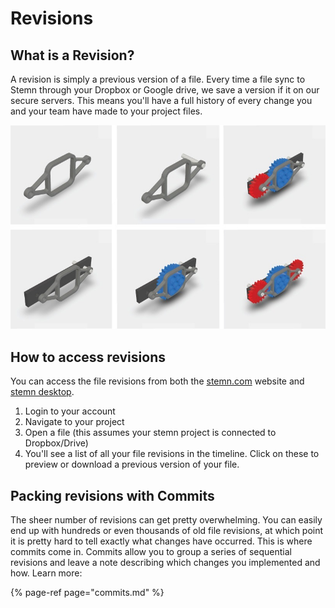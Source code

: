 # Revisions

## What is a Revision?

A revision is simply a previous version of a file. Every time a file sync to Stemn through your Dropbox or Google drive, we save a version if it on our secure servers. This means you'll have a full history of every change you and your team have made to your project files.

![](../.gitbook/assets/historycombined%20%282%29.jpg)

## How to access revisions

You can access the file revisions from both the [stemn.com](http://stemn.com) website and [stemn desktop](../stemn-desktop.md).

1. Login to your account
2. Navigate to your project
3. Open a file \(this assumes your stemn project is connected to Dropbox/Drive\)
4. You'll see a list of all your file revisions in the timeline. Click on these to preview or download a previous version of your file.

## Packing revisions with Commits

The sheer number of revisions can get pretty overwhelming. You can easily end up with hundreds or even thousands of old file revisions, at which point it is pretty hard to tell exactly what changes have occurred. This is where commits come in. Commits allow you to group a series of sequential revisions and leave a note describing which changes you implemented and how. Learn more:

{% page-ref page="commits.md" %}

